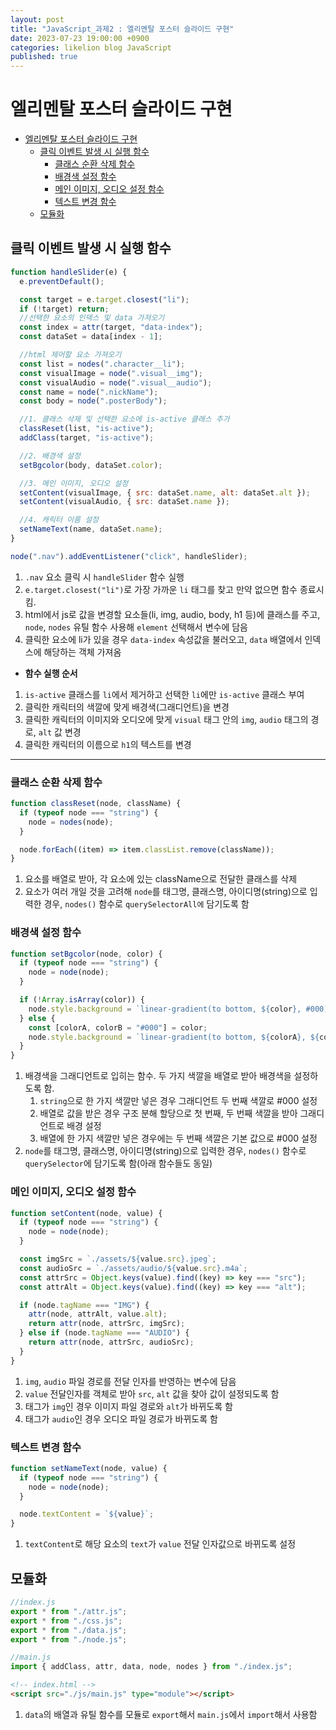 ```yaml
---
layout: post
title: "JavaScript_과제2 : 엘리멘탈 포스터 슬라이드 구현"
date: 2023-07-23 19:00:00 +0900
categories: likelion blog JavaScript
published: true
---
```


# 엘리멘탈 포스터 슬라이드 구현

- [엘리멘탈 포스터 슬라이드 구현](#엘리멘탈-포스터-슬라이드-구현)
  - [클릭 이벤트 발생 시 실행 함수](#클릭-이벤트-발생-시-실행-함수)
    - [클래스 순환 삭제 함수](#클래스-순환-삭제-함수)
    - [배경색 설정 함수](#배경색-설정-함수)
    - [메인 이미지, 오디오 설정 함수](#메인-이미지-오디오-설정-함수)
    - [텍스트 변경 함수](#텍스트-변경-함수)
  - [모듈화](#모듈화)

## 클릭 이벤트 발생 시 실행 함수

```js
function handleSlider(e) {
  e.preventDefault();

  const target = e.target.closest("li");
  if (!target) return;
  //선택한 요소의 인덱스 및 data 가져오기
  const index = attr(target, "data-index");
  const dataSet = data[index - 1];

  //html 제어할 요소 가져오기
  const list = nodes(".character__li");
  const visualImage = node(".visual__img");
  const visualAudio = node(".visual__audio");
  const name = node(".nickName");
  const body = node(".posterBody");

  //1. 클래스 삭제 및 선택한 요소에 is-active 클래스 추가
  classReset(list, "is-active");
  addClass(target, "is-active");

  //2. 배경색 설정
  setBgcolor(body, dataSet.color);

  //3. 메인 이미지, 오디오 설정
  setContent(visualImage, { src: dataSet.name, alt: dataSet.alt });
  setContent(visualAudio, { src: dataSet.name });

  //4. 캐릭터 이름 설정
  setNameText(name, dataSet.name);
}

node(".nav").addEventListener("click", handleSlider);
```

1. `.nav` 요소 클릭 시 `handleSlider` 함수 실행
2. `e.target.closest("li")`로 가장 가까운 `li` 태그를 찾고 만약 없으면 함수 종료시킴.
3. html에서 js로 값을 변경할 요소들(li, img, audio, body, h1 등)에 클래스를 주고, `node`, `nodes` 유틸 함수 사용해 `element` 선택해서 변수에 담음
4. 클릭한 요소에 li가 있을 경우 `data-index` 속성값을 불러오고, `data` 배열에서 인덱스에 해당하는 객체 가져옴

- **함수 실행 순서**

1. `is-active` 클래스를 `li`에서 제거하고 선택한 `li`에만 `is-active` 클래스 부여
2. 클릭한 캐릭터의 색깔에 맞게 배경색(그래디언트)을 변경
3. 클릭한 캐릭터의 이미지와 오디오에 맞게 `visual` 태그 안의 `img`, `audio` 태그의 경로, `alt` 값 변경
4. 클릭한 캐릭터의 이름으로 `h1`의 텍스트를 변경

---

### 클래스 순환 삭제 함수

```js
function classReset(node, className) {
  if (typeof node === "string") {
    node = nodes(node);
  }

  node.forEach((item) => item.classList.remove(className));
}
```

1. 요소를 배열로 받아, 각 요소에 있는 className으로 전달한 클래스를 삭제
2. 요소가 여러 개일 것을 고려해 `node`를 태그명, 클래스명, 아이디명(string)으로 입력한 경우, `nodes()` 함수로 `querySelectorAll에` 담기도록 함

### 배경색 설정 함수

```js
function setBgcolor(node, color) {
  if (typeof node === "string") {
    node = node(node);
  }

  if (!Array.isArray(color)) {
    node.style.background = `linear-gradient(to bottom, ${color}, #000)`;
  } else {
    const [colorA, colorB = "#000"] = color;
    node.style.background = `linear-gradient(to bottom, ${colorA}, ${colorB})`;
  }
}
```

1. 배경색을 그래디언트로 입히는 함수. 두 가지 색깔을 배열로 받아 배경색을 설정하도록 함.
   1. `string`으로 한 가지 색깔만 넣은 경우 그래디언트 두 번째 색깔로 #000 설정
   2. 배열로 값을 받은 경우 구조 분해 할당으로 첫 번째, 두 번째 색깔을 받아 그래디언트로 배경 설정
   3. 배열에 한 가지 색깔만 넣은 경우에는 두 번째 색깔은 기본 값으로 #000 설정
2. `node`를 태그명, 클래스명, 아이디명(string)으로 입력한 경우, `nodes()` 함수로 `querySelector`에 담기도록 함(아래 함수들도 동일)

### 메인 이미지, 오디오 설정 함수

```js
function setContent(node, value) {
  if (typeof node === "string") {
    node = node(node);
  }

  const imgSrc = `./assets/${value.src}.jpeg`;
  const audioSrc = `./assets/audio/${value.src}.m4a`;
  const attrSrc = Object.keys(value).find((key) => key === "src");
  const attrAlt = Object.keys(value).find((key) => key === "alt");

  if (node.tagName === "IMG") {
    attr(node, attrAlt, value.alt);
    return attr(node, attrSrc, imgSrc);
  } else if (node.tagName === "AUDIO") {
    return attr(node, attrSrc, audioSrc);
  }
}
```

1. `img`, `audio` 파일 경로를 전달 인자를 반영하는 변수에 담음
2. `value` 전달인자를 객체로 받아 `src`, `alt` 값을 찾아 값이 설정되도록 함
3. 태그가 `img`인 경우 이미지 파일 경로와 `alt`가 바뀌도록 함
4. 태그가 `audio`인 경우 오디오 파일 경로가 바뀌도록 함

### 텍스트 변경 함수

```js
function setNameText(node, value) {
  if (typeof node === "string") {
    node = node(node);
  }

  node.textContent = `${value}`;
}
```

1. `textContent`로 해당 요소의 `text`가 `value` 전달 인자값으로 바뀌도록 설정

## 모듈화

```js
//index.js
export * from "./attr.js";
export * from "./css.js";
export * from "./data.js";
export * from "./node.js";
```

```js
//main.js
import { addClass, attr, data, node, nodes } from "./index.js";
```

```html
<!-- index.html -->
<script src="./js/main.js" type="module"></script>
```

1. `data`의 배열과 유틸 함수를 모듈로 `export`해서 `main.js`에서 `import`해서 사용함

